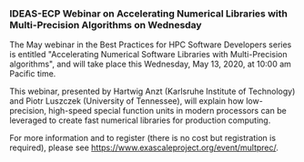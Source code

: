 ### IDEAS-ECP Webinar on Accelerating Numerical Libraries with Multi-Precision Algorithms on Wednesday

The May webinar in the Best Practices for HPC Software Developers series is
entitled "Accelerating Numerical Software Libraries with Multi-Precision
algorithms", and will take place this Wednesday, May 13, 2020, at 10:00 am 
Pacific time.

This webinar, presented by Hartwig Anzt (Karlsruhe Institute of Technology) and
Piotr Luszczek (University of Tennessee), will explain how low-precision,
high-speed special function units in modern processors can be leveraged to
create fast numerical libraries for production computing.

For more information and to register (there is no cost but registration is
required), please see
<https://www.exascaleproject.org/event/multprec/>.
